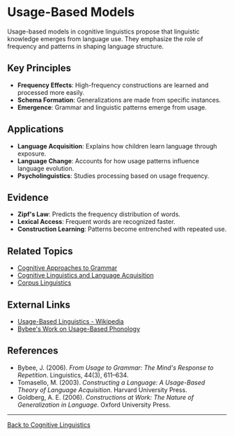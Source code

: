 # Usage-Based Models

Usage-based models in cognitive linguistics propose that linguistic knowledge emerges from language use. They emphasize the role of frequency and patterns in shaping language structure.

## Key Principles

- **Frequency Effects**: High-frequency constructions are learned and processed more easily.
- **Schema Formation**: Generalizations are made from specific instances.
- **Emergence**: Grammar and linguistic patterns emerge from usage.

## Applications

- **Language Acquisition**: Explains how children learn language through exposure.
- **Language Change**: Accounts for how usage patterns influence language evolution.
- **Psycholinguistics**: Studies processing based on usage frequency.

## Evidence

- **Zipf's Law**: Predicts the frequency distribution of words.
- **Lexical Access**: Frequent words are recognized faster.
- **Construction Learning**: Patterns become entrenched with repeated use.

## Related Topics

- [Cognitive Approaches to Grammar](Cognitive-Approaches-to-Grammar.md)
- [Cognitive Linguistics and Language Acquisition](Advanced/Cognitive-Linguistics-and-Language-Acquisition.md)
- [Corpus Linguistics](../Corpus-Linguistics/Corpus-Linguistics.md)

## External Links

- [Usage-Based Linguistics - Wikipedia](https://en.wikipedia.org/wiki/Usage-based_linguistics)
- [Bybee's Work on Usage-Based Phonology](https://ling.unm.edu/about/people/faculty/mbybee.html)

## References

- Bybee, J. (2006). *From Usage to Grammar: The Mind's Response to Repetition*. Linguistics, 44(3), 611–634.
- Tomasello, M. (2003). *Constructing a Language: A Usage-Based Theory of Language Acquisition*. Harvard University Press.
- Goldberg, A. E. (2006). *Constructions at Work: The Nature of Generalization in Language*. Oxford University Press.

---

[Back to Cognitive Linguistics](README.md)

